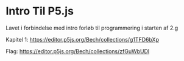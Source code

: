 # Intro Til P5.js

Lavet i forbindelse med intro forløb til programmering i starten af 2.g

Kapitel 1: https://editor.p5js.org/Bech/collections/g1TFD6bXp

Flag: https://editor.p5js.org/Bech/collections/zfGuWbUDl
